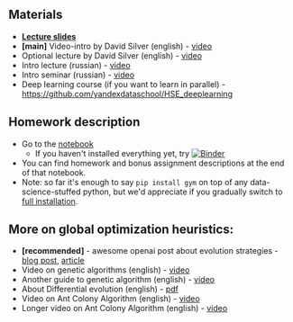 ## Materials
* [__Lecture slides__](https://docviewer.yandex.ru/?url=ya-disk-public%3A%2F%2FG3IXcG62RwNUGSSos%2BuGhtgXNfsBjP9RxUtUfgCffIk%3D%3A%2Flecture0.pdf&name=lecture0.pdf&c=58a61e7da325)
* __[main]__ Video-intro by David Silver (english) - [video](https://www.youtube.com/watch?v=2pWv7GOvuf0)
* Optional lecture by David Silver (english) - [video](https://www.youtube.com/watch?v=lfHX2hHRMVQ)
* Intro lecture (russian) - [video](https://yadi.sk/i/bMo0qa-x3DoqkS)
* Intro seminar (russian) - [video](https://yadi.sk/i/IBq2MjoS3DoqkY)
* Deep learning course (if you want to learn in parallel) - https://github.com/yandexdataschool/HSE_deeplearning

## Homework description
* Go to the [notebook](https://github.com/yandexdataschool/Practical_RL/blob/fall17/week0/frozenlake.ipynb)
  * If you haven't installed everything yet, try [![Binder](https://mybinder.org/badge.svg)](https://mybinder.org/v2/gh/yandexdataschool/Practical_RL/master)
* You can find homework and bonus assignment descriptions at the end of that notebook.
* Note: so far it's enough to say `pip install gym` on top of any data-science-stuffed python, but we'd appreciate if you gradually switch to [full installation](https://github.com/openai/gym#installing-everything).

## More on global optimization heuristics:
* __[recommended]__ - awesome openai post about evolution strategies - [blog post](https://blog.openai.com/evolution-strategies/), [article](https://arxiv.org/abs/1703.03864)
* Video on genetic algorithms (english) - [video](https://www.youtube.com/watch?v=ejxfTy4lI6I)
* Another guide to genetic algorithm (english) - [video](https://www.youtube.com/watch?v=zwYV11a__HQ)
* About Differential evolution (english) - [pdf](http://jvanderw.une.edu.au/DE_1.pdf)
* Video on Ant Colony Algorithm (english) - [video](https://www.youtube.com/watch?v=D58nLNLkb0I)
* Longer video on Ant Colony Algorithm (english) - [video](https://www.youtube.com/watch?v=xpyKmjJuqhk)


